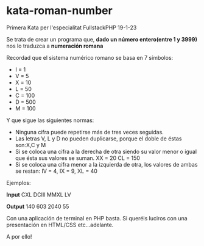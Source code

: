 # kata-roman-number
Primera Kata per l'especialitat FullstackPHP 19-1-23

Se trata de crear un programa que, **dado un número entero(entre 1 y 3999)** nos lo traduzca a **numeración romana**

Recordad que el sistema numérico romano se basa en 7 símbolos:

- I = 1
- V = 5
- X = 10
- L = 50
- C = 100
- D = 500
- M = 100

Y que sigue las siguientes normas:

- Ninguna cifra puede repetirse más de tres veces seguidas.
- Las letras V, L y D no pueden duplicarse, porque el doble de éstas son:X,C y M
- Si se coloca una cifra a la derecha de otra siendo su valor menor o igual que ésta sus valores se suman. XX = 20 CL = 150
- Si se coloca una cifra menor a la izquierda de otra, los valores de ambas se restan: IV = 4, IX = 9, XL = 40

Ejemplos:

**Input**
CXL                  DCIII                  MMXL                  LV

**Output**
140                  603                    2040                  55

Con una aplicación de terminal en PHP basta. Si queréis luciros con una presentación en HTML/CSS etc...adelante.

A por ello!
